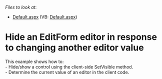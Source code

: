 <!-- default file list -->
*Files to look at*:

* [Default.aspx](./CS/WebSite/Default.aspx) (VB: [Default.aspx](./VB/WebSite/Default.aspx))
<!-- default file list end -->
# Hide an EditForm editor in response to changing another editor value


<p>This example shows how to: <br />
- Hide/show a control using the client-side SetVisible method. <br />
- Determine the current value of an editor in the client code.</p>

<br/>


